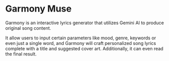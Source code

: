 # Garmony Muse

Garmony is an interactive lyrics generator that utilizes Gemini AI to produce original song content.

It allow users to input certain parameters like mood, genre, keywords or even just a single word, and Garmony will craft personalized song lyrics complete with a title and suggested cover art. Additionally, it can even read the final result.


